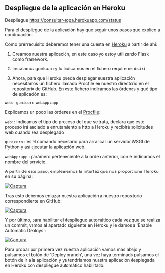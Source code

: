 ## Despliegue de la aplicación en Heroku

Despliegue https://consultar-ropa.herokuapp.com/status

Para el despliegue de la aplicación hay que seguir unos pasos que explico a continuación.

Como prerrequisito deberemos tener una cuenta en [Heroku](https://www.heroku.com/) a partir de ahí:

1. Creamos nuestra aplicación, en este caso yo estoy utilizando Flask como framework.

2. Instalamos gunicorn y lo indicamos en el fichero requirements.txt

3. Ahora, para que Heroku pueda desplegar nuestra aplicación necesitamos un fichero llamado Procfile en nuestro directorio en el repositorio de GitHub. En este fichero indicamos las órdenes y qué tipo de aplicación es:

`web: gunicorn webApp:app`

Explicamos un poco las órdenes en el [Procfile](https://github.com/aitorSDL/proyecto-iv-1819/blob/master/Procfile):

`web:`: Indicamos el tipo de proceso del que se trata, declara que este proceso irá anclado a enrutamiento a http a Heroku y recibirá solicitudes web cuando sea desplegado

`gunicorn` : es el comando necesario para arrancar un servidor WSGI de Python y así ejecutar la aplicación web.

`webApp:app` : parámero perteneciente a la orden anterior, con él indicamos el nombre del servicio.

A partir de este paso, emplearemos la interfaz que nos proporciona Heroku en su página:

[![Captura](https://i.postimg.cc/rwyj4ypT/Captura-de-pantalla-de-2018-11-26-11-37-49.png)](https://postimg.cc/PPc1sjZV)

Tras esto debemos enlazar nuestra aplicación a nuestro repositorio correspondiente en GitHub:

[![Captura](https://i.postimg.cc/gcD6ZVLw/Captura-de-pantalla-de-2018-11-26-11-45-18.png)](https://postimg.cc/9zDM3qpV)

Y por último, para habilitar el despliegue automático cada vez que se realiza un commit, vamos al apartado siguiente en Heroku y le damos a 'Enable Automatic Deploys':

[![Captura](https://i.postimg.cc/Xqp3X6yk/Captura-de-pantalla-de-2018-11-26-11-46-48.png)](https://postimg.cc/4HkjFMPY)

Para probar por primera vez nuestra aplicación vamos más abajo y pulsamos el botón de 'Deploy branch', una vez haya terminado pulsamos el botón de ir a la aplicación y ya tendríamos nuestra aplicación desplegada en Heroku con despliegue automático habilitado.

